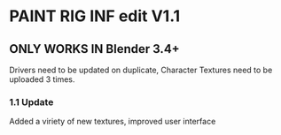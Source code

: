 # PAINT RIG INF edit V1.1
## ONLY WORKS IN Blender 3.4+
Drivers need to be updated on duplicate,
Character Textures need to be uploaded 3 times.
### 1.1 Update
Added a viriety of new textures, improved user interface
